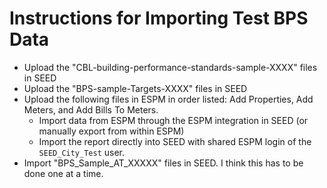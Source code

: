 # Instructions for Importing Test BPS Data

- Upload the "CBL-building-performance-standards-sample-XXXX" files in SEED
- Upload the "BPS-sample-Targets-XXXX" files in SEED
- Upload the following files in ESPM in order listed: Add Properties, Add Meters, and Add Bills To Meters.
  - Import data from ESPM through the ESPM integration in SEED (or manually export from within ESPM)
  - Import the report directly into SEED with shared ESPM login of the `SEED_City_Test` user.
- Import "BPS_Sample_AT_XXXXX" files in SEED. I think this has to be done one at a time.
